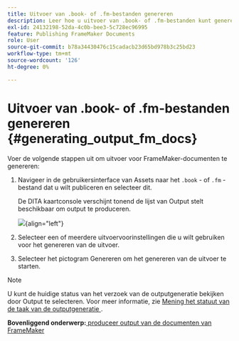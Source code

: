 ```yaml
---
title: Uitvoer van .book- of .fm-bestanden genereren
description: Leer hoe u uitvoer van .book- of .fm-bestanden kunt genereren in AEM Guides.
exl-id: 24132198-52da-4c0b-bee3-5c728ec96995
feature: Publishing FrameMaker Documents
role: User
source-git-commit: b78a34430476c15cadacb23d65bd978b3c25bd23
workflow-type: tm+mt
source-wordcount: '126'
ht-degree: 0%

---
```


# Uitvoer van .book- of .fm-bestanden genereren {#generating_output_fm_docs}

Voer de volgende stappen uit om uitvoer voor FrameMaker-documenten te genereren:

1. Navigeer in de gebruikersinterface van Assets naar het `.book` - of `.fm` -bestand dat u wilt publiceren en selecteer dit.

   De DITA kaartconsole verschijnt tonend de lijst van Output stelt beschikbaar om output te produceren.

   ![](images/publish-fm-doc.png){align="left"}

1. Selecteer een of meerdere uitvoervoorinstellingen die u wilt gebruiken voor het genereren van de uitvoer.

1. Selecteer het pictogram Genereren om het genereren van de uitvoer te starten.


>[!NOTE]
>
> U kunt de huidige status van het verzoek van de outputgeneratie bekijken door Output te selecteren. Voor meer informatie, zie [ Mening het statuut van de taak van de outputgeneratie ](fm-output-view-status.md).

**Bovenliggend onderwerp:**&#x200B;[ produceer output van de documenten van FrameMaker ](fm-output-generatation.md)
